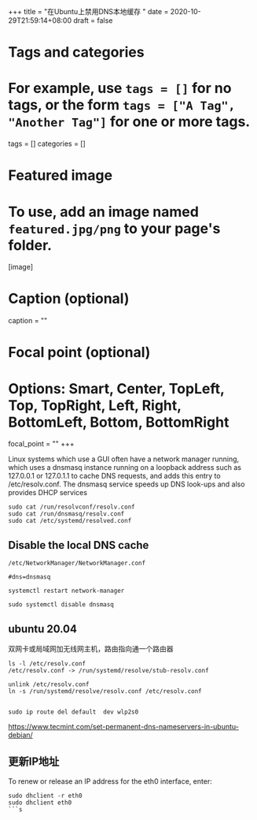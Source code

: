 +++
title = "在Ubuntu上禁用DNS本地缓存 "
date = 2020-10-29T21:59:14+08:00
draft = false

# Tags and categories
# For example, use `tags = []` for no tags, or the form `tags = ["A Tag", "Another Tag"]` for one or more tags.
tags = []
categories = []

# Featured image
# To use, add an image named `featured.jpg/png` to your page's folder. 
[image]
  # Caption (optional)
  caption = ""

  # Focal point (optional)
  # Options: Smart, Center, TopLeft, Top, TopRight, Left, Right, BottomLeft, Bottom, BottomRight
  focal_point = ""
+++


Linux systems which use a GUI often have a network manager running, which uses a dnsmasq instance running on a loopback address such as 127.0.0.1 or 127.0.1.1 to cache DNS requests, and adds this entry to /etc/resolv.conf. The dnsmasq service speeds up DNS look-ups and also provides DHCP services

```
sudo cat /run/resolvconf/resolv.conf
sudo cat /run/dnsmasq/resolv.conf
sudo cat /etc/systemd/resolved.conf
```


## Disable the local DNS cache

`/etc/NetworkManager/NetworkManager.conf`

```
#dns=dnsmasq
```

```
systemctl restart network-manager
```



```
sudo systemctl disable dnsmasq
```

## ubuntu 20.04


双网卡或局域网加无线网主机，路由指向通一个路由器

```
ls -l /etc/resolv.conf
/etc/resolv.conf -> /run/systemd/resolve/stub-resolv.conf

unlink /etc/resolv.conf
ln -s /run/systemd/resolve/resolv.conf /etc/resolv.conf


sudo ip route del default  dev wlp2s0
```



https://www.tecmint.com/set-permanent-dns-nameservers-in-ubuntu-debian/


## 更新IP地址


To renew or release an IP address for the eth0 interface, enter:

```
sudo dhclient -r eth0
sudo dhclient eth0
```s